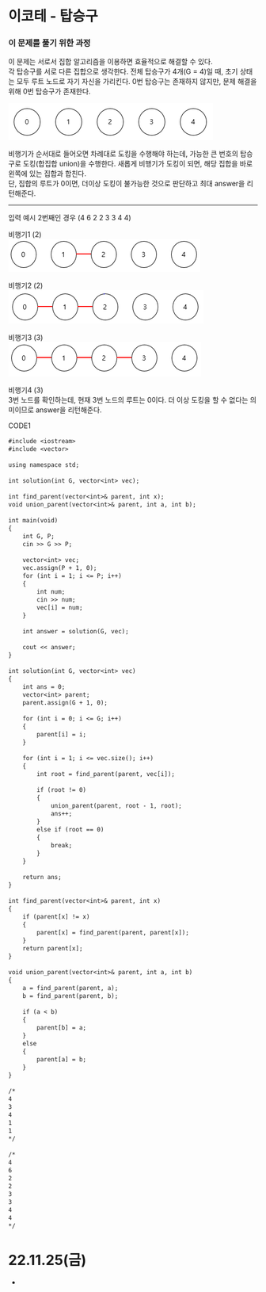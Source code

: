 #  이코테 - 탑승구

### 이 문제를 풀기 위한 과정
이 문제는 서로서 집합 알고리즘을 이용하면 효율적으로 해결할 수 있다.  
각 탑승구를 서로 다른 집합으로 생각한다. 전체 탑승구가 4개(G = 4)일 때, 초기 상태는 모두 루트 노드로 자기 자신을 가리킨다. 0번 탑승구는 존재하지 않지만, 문제 해결을 위해 0번 탑승구가 존재한다.  

![](https://github.com/gkgkfndudals/TIL/blob/master/Algorithm/img/img_20221125_Gate1.PNG)  

비행기가 순서대로 들어오면 차례대로 도킹을 수행해야 하는데, 가능한 큰 번호의 탑승구로 도킹(합집합 union)을 수행한다. 새롭게 비행기가 도킹이 되면, 해당 집합을 바로 왼쪽에 있는 집합과 합친다.  
단, 집합의 루트가 0이면, 더이상 도킹이 불가능한 것으로 판단하고 최대 answer을 리턴해준다.  

---------------------------------------------------------------------------------------------  
  
입력 예시 2번째인 경우 (4 6 2 2 3 3 4 4)
  
비행기1 (2)  
![](https://github.com/gkgkfndudals/TIL/blob/master/Algorithm/img/img_20221125_Gate2.PNG)  

비행기2 (2)  
![](https://github.com/gkgkfndudals/TIL/blob/master/Algorithm/img/img_20221125_Gate3.PNG)  

비행기3 (3)  
![](https://github.com/gkgkfndudals/TIL/blob/master/Algorithm/img/img_20221125_Gate4.PNG)  

비행기4 (3)  
3번 노드를 확인하는데, 현재 3번 노드의 루트는 0이다. 더 이상 도킹을 할 수 없다는 의미이므로 answer을 리턴해준다. 

 
CODE1

    #include <iostream>
    #include <vector>

    using namespace std;

    int solution(int G, vector<int> vec);

    int find_parent(vector<int>& parent, int x);
    void union_parent(vector<int>& parent, int a, int b);

    int main(void)
    {
        int G, P;
        cin >> G >> P;

        vector<int> vec;
        vec.assign(P + 1, 0);
        for (int i = 1; i <= P; i++)
        {
            int num;
            cin >> num;
            vec[i] = num;
        }

        int answer = solution(G, vec);

        cout << answer;
    }

    int solution(int G, vector<int> vec)
    {
        int ans = 0;
        vector<int> parent;
        parent.assign(G + 1, 0);

        for (int i = 0; i <= G; i++)
        {
            parent[i] = i;
        }

        for (int i = 1; i <= vec.size(); i++)
        {
            int root = find_parent(parent, vec[i]);

            if (root != 0)
            {
                union_parent(parent, root - 1, root);
                ans++;
            }
            else if (root == 0)
            {
                break;
            }
        }

        return ans;
    }

    int find_parent(vector<int>& parent, int x)
    {
        if (parent[x] != x)
        {
            parent[x] = find_parent(parent, parent[x]);
        }
        return parent[x];
    }

    void union_parent(vector<int>& parent, int a, int b)
    {
        a = find_parent(parent, a);
        b = find_parent(parent, b);

        if (a < b)
        {
            parent[b] = a;
        }
        else
        {
            parent[a] = b;
        }
    }

    /*
    4
    3
    4
    1
    1
    */

    /*
    4
    6
    2
    2
    3
    3
    4
    4
    */

# 22.11.25(금)
* 